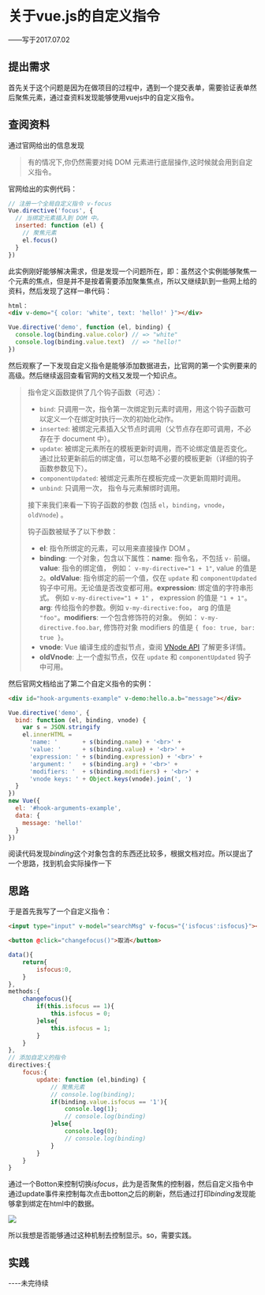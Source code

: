 

# 关于vue.js的自定义指令

——写于2017.07.02

## 提出需求
首先关于这个问题是因为在做项目的过程中，遇到一个提交表单，需要验证表单然后聚焦元素，通过查资料发现能够使用vuejs中的自定义指令。

## 查阅资料
通过官网给出的信息发现

> 有的情况下,你仍然需要对纯 DOM 元素进行底层操作,这时候就会用到自定义指令。

官网给出的实例代码：

```javascript
// 注册一个全局自定义指令 v-focus
Vue.directive('focus', {
  // 当绑定元素插入到 DOM 中。
  inserted: function (el) {
    // 聚焦元素
    el.focus()
  }
})
```

此实例刚好能够解决需求，但是发现一个问题所在，即：虽然这个实例能够聚焦一个元素的焦点，但是并不是按着需要添加聚集焦点，所以又继续趴到一些网上给的资料，然后发现了这样一串代码：

````html
html：
<div v-demo="{ color: 'white', text: 'hello!' }"></div>
````

```javascript
Vue.directive('demo', function (el, binding) {
  console.log(binding.value.color) // => "white"
  console.log(binding.value.text)  // => "hello!"
})
```

然后观察了一下发现自定义指令是能够添加数据进去，比官网的第一个实例要来的高级。然后继续返回查看官网的文档又发现一个知识点。

> 指令定义函数提供了几个钩子函数（可选）：
>
> - `bind`: 只调用一次，指令第一次绑定到元素时调用，用这个钩子函数可以定义一个在绑定时执行一次的初始化动作。
> - `inserted`: 被绑定元素插入父节点时调用（父节点存在即可调用，不必存在于 document 中）。
> - `update`: 被绑定元素所在的模板更新时调用，而不论绑定值是否变化。通过比较更新前后的绑定值，可以忽略不必要的模板更新（详细的钩子函数参数见下）。
> - `componentUpdated`: 被绑定元素所在模板完成一次更新周期时调用。
> - `unbind`: 只调用一次， 指令与元素解绑时调用。
>
> 接下来我们来看一下钩子函数的参数 (包括 `el`，`binding`，`vnode`，`oldVnode`) 。
>
> 钩子函数被赋予了以下参数：
>
> - **el**: 指令所绑定的元素，可以用来直接操作 DOM 。
> - **binding**: 一个对象，包含以下属性：**name**: 指令名，不包括 `v-` 前缀。**value**: 指令的绑定值， 例如： `v-my-directive="1 + 1"`, value 的值是 `2`。**oldValue**: 指令绑定的前一个值，仅在 `update` 和 `componentUpdated` 钩子中可用。无论值是否改变都可用。**expression**: 绑定值的字符串形式。 例如 `v-my-directive="1 + 1"` ， expression 的值是 `"1 + 1"`。**arg**: 传给指令的参数。例如 `v-my-directive:foo`， arg 的值是 `"foo"`。**modifiers**: 一个包含修饰符的对象。 例如： `v-my-directive.foo.bar`, 修饰符对象 modifiers 的值是 `{ foo: true, bar: true }`。
> - **vnode**: Vue 编译生成的虚拟节点，查阅 [VNode API](https://cn.vuejs.org/v2/api/#VNode接口) 了解更多详情。
> - **oldVnode**: 上一个虚拟节点，仅在 `update` 和 `componentUpdated` 钩子中可用。

然后官网文档给出了第二个自定义指令的实例：

```html
<div id="hook-arguments-example" v-demo:hello.a.b="message"></div>
```

```javascript
Vue.directive('demo', {
  bind: function (el, binding, vnode) {
    var s = JSON.stringify
    el.innerHTML =
      'name: '       + s(binding.name) + '<br>' +
      'value: '      + s(binding.value) + '<br>' +
      'expression: ' + s(binding.expression) + '<br>' +
      'argument: '   + s(binding.arg) + '<br>' +
      'modifiers: '  + s(binding.modifiers) + '<br>' +
      'vnode keys: ' + Object.keys(vnode).join(', ')
  }
})
new Vue({
  el: '#hook-arguments-example',
  data: {
    message: 'hello!'
  }
})
```

阅读代码发现*binding*这个对象包含的东西还比较多，根据文档对应。所以提出了一个思路，找到机会实际操作一下

## 思路

于是首先我写了一个自定义指令：

```html
<input type="input" v-model="searchMsg" v-focus="{'isfocus':isfocus}"><button @click="search">搜索</button>

<button @click="changefocus()">取消</button> 
```

```javascript
data(){
	return{
    	isfocus:0,
    }
},
methods:{
  	changefocus(){
    	if(this.isfocus == 1){
        	this.isfocus = 0;
        }else{
        	this.isfocus = 1;
        }
    }
},
// 添加自定义的指令
directives:{
	focus:{
		update: function (el,binding) {
			// 聚焦元素
			// console.log(binding);
			if(binding.value.isfocus == '1'){
				console.log(1);
				// console.log(binding)
			}else{
				console.log(0);
				// console.log(binding)
			}         
		}
	}
}
```

通过一个Botton来控制切换*isfocus*，此为是否聚焦的控制器，然后自定义指令中通过update事件来控制每次点击botton之后的刷新，然后通过打印*binding*发现能够拿到绑定在html中的数据。

<img src="http://optmvphrh.bkt.clouddn.com/image/png/vuedirective.png">

所以我想是否能够通过这种机制去控制显示。so，需要实践。

## 实践

----未完待续